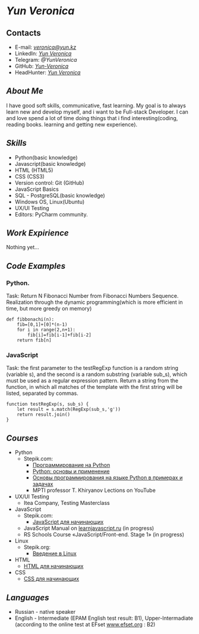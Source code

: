 # *Yun Veronica*

## Contacts
* E-mail: *veronica@yun.kz*
* LinkedIn: *[Yun Veronica](https://www.linkedin.com/in/yunveronica/)*
* Telegram: *@YunVeronica*
* GitHub: *[Yun-Veronica](https://github.com/Yun-Veronica)*
* HeadHunter:  *[Yun Veronica](https://hh.kz/resume/91ac79c7ff08977b820039ed1f306c71536861)*

## *About Me*
I have good soft skills, communicative, fast learning.
My goal is to  always learn new and develop myself, and i want to be  Full-stack Developer. I can and love spend a lot of time doing things that i find interesting(coding, reading books. learning and getting new experience).

## *Skills*
* Python(basic knowledge)
* Javascript(basic knowledge)
* HTML (HTML5)
* CSS (CSS3)
* Version control: Git (GitHub)
* JavaScript Basics
* SQL - PostgreSQL(basic knowledge)
* Windows OS, Linux(Ubuntu)
* UX/UI Testing
* Editors: PyCharm community.

## *Work Expirience* 
Nothing yet…

## *Code Examples*
### Python.
Task: Return N Fibonacci Number from Fibonacci Numbers Sequence. Realization through the dynamic programming(which is more efficient in time, but more greedy on memory)

```
def fibbonachi(n):
    fib=[0,1]+[0]*(n-1)
    for i in range(2,n+1):
        fib[i]=fib[i-1]+fib[i-2]
    return fib[n]
```

### JavaScript
Task: the first parameter to the testRegExp function is a random string (variable s), and the second is a random substring (variable sub_s), 
which must be used as a regular expression pattern.
Return a string from the function, in which all matches of the template with the first string will be listed, separated by commas.

```
function testRegExp(s, sub_s) {
    let result = s.match(RegExp(sub_s,'g'))
    return result.join()
}
```

## *Courses*
* Python
  * Stepik.com:
    * [Программирование на Python](https://stepik.org/course/67/)
    * [Python: основы и применение](https://stepik.org/course/512/)
    * [Основы программирования на языке Python в примерах и задачах](https://stepik.org/course/58638/)
    * MPTI professor T. Khiryanov Lections on YouTube
* UX/UI Testing
  * Itea Company, Testing Masterclass 
* JavaScript
  * Stepik.com:
    *  [JavaScript для начинающих](https://stepik.org/course/2223/)
  * JavaScript Manual on [learnjavascript.ru](https://learn.javascript.ru/) (in progress)
  * RS Schools Course «JavaScript/Front-end. Stage 1» (in progress)
* Linux
  * Stepik.org:
    *  [Введение в Linux](https://stepik.org/course/73/)
* HTML
  * [HTML для начинающих](https://ru.code-basics.com/languages/html/)
* CSS
  * [CSS для начинающих](https://ru.code-basics.com/languages/css/)

## *Languages*
* Russian - native speaker
* English - Intermediate (EPAM English test result: B1), Upper-Intermadiate (according to the online test at EFset www.efset.org : B2) 
